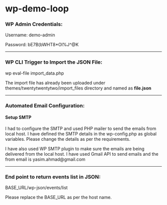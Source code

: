 # wp-demo-loop

<h3>WP Admin Credentials: </h3>

<p>Username: demo-admin</p>
<p>Password: bE7B(bWHT8*Ol%J^@K</p>
<hr>

<h3>WP CLI Trigger to Import the JSON File: </h3>

wp eval-file import_data.php
<p>The import file has already been uploaded under themes/twentytwentytwo/import_files directory and named as <strong>file.json</strong></p>

<hr>

<h3>Automated Email Configuration: </h3>

<h4>Setup SMTP</h4>
<p>I had to configure the SMTP and used PHP mailer to send the emails from local host. I have defined the SMTP details in the wp-config.php as global variables. Please change the details as per the requirements.</p>

<p>I have also used WP SMTP plugin to make sure the emails are being delivered from the local host. I have used Gmail API to send emails and the from email is yasim.ahmad@gmail.com</p>
<hr>

<h3>End point to return events list in JSON: </h3>
BASE_URL/wp-json/events/list
<p>Please replace the BASE_URL as per the host name.</p>